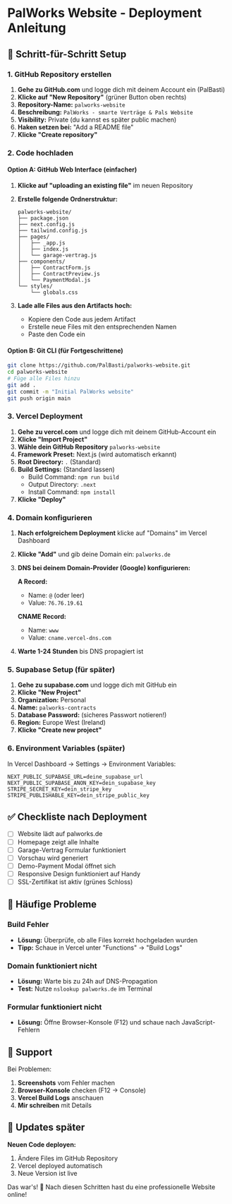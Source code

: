 # PalWorks Website - Deployment Anleitung

## 🚀 Schritt-für-Schritt Setup

### 1. GitHub Repository erstellen

1. **Gehe zu GitHub.com** und logge dich mit deinem Account ein (PalBasti)
2. **Klicke auf "New Repository"** (grüner Button oben rechts)
3. **Repository-Name:** `palworks-website`
4. **Beschreibung:** `PalWorks - smarte Verträge & Pals Website`
5. **Visibility:** Private (du kannst es später public machen)
6. **Haken setzen bei:** "Add a README file"
7. **Klicke "Create repository"**

### 2. Code hochladen

#### Option A: GitHub Web Interface (einfacher)
1. **Klicke auf "uploading an existing file"** im neuen Repository
2. **Erstelle folgende Ordnerstruktur:**
   ```
   palworks-website/
   ├── package.json
   ├── next.config.js
   ├── tailwind.config.js
   ├── pages/
   │   ├── _app.js
   │   ├── index.js
   │   └── garage-vertrag.js
   ├── components/
   │   ├── ContractForm.js
   │   ├── ContractPreview.js
   │   └── PaymentModal.js
   └── styles/
       └── globals.css
   ```

3. **Lade alle Files aus den Artifacts hoch:**
   - Kopiere den Code aus jedem Artifact
   - Erstelle neue Files mit den entsprechenden Namen
   - Paste den Code ein

#### Option B: Git CLI (für Fortgeschrittene)
```bash
git clone https://github.com/PalBasti/palworks-website.git
cd palworks-website
# Füge alle Files hinzu
git add .
git commit -m "Initial PalWorks website"
git push origin main
```

### 3. Vercel Deployment

1. **Gehe zu vercel.com** und logge dich mit deinem GitHub-Account ein
2. **Klicke "Import Project"**
3. **Wähle dein GitHub Repository** `palworks-website`
4. **Framework Preset:** Next.js (wird automatisch erkannt)
5. **Root Directory:** `.` (Standard)
6. **Build Settings:** (Standard lassen)
   - Build Command: `npm run build`
   - Output Directory: `.next`
   - Install Command: `npm install`
7. **Klicke "Deploy"**

### 4. Domain konfigurieren

1. **Nach erfolgreichem Deployment** klicke auf "Domains" im Vercel Dashboard
2. **Klicke "Add"** und gib deine Domain ein: `palworks.de`
3. **DNS bei deinem Domain-Provider (Google) konfigurieren:**
   
   **A Record:**
   - Name: `@` (oder leer)
   - Value: `76.76.19.61`
   
   **CNAME Record:**
   - Name: `www`
   - Value: `cname.vercel-dns.com`

4. **Warte 1-24 Stunden** bis DNS propagiert ist

### 5. Supabase Setup (für später)

1. **Gehe zu supabase.com** und logge dich mit GitHub ein
2. **Klicke "New Project"**
3. **Organization:** Personal
4. **Name:** `palworks-contracts`
5. **Database Password:** (sicheres Passwort notieren!)
6. **Region:** Europe West (Ireland)
7. **Klicke "Create new project"**

### 6. Environment Variables (später)

In Vercel Dashboard → Settings → Environment Variables:
```
NEXT_PUBLIC_SUPABASE_URL=deine_supabase_url
NEXT_PUBLIC_SUPABASE_ANON_KEY=dein_supabase_key
STRIPE_SECRET_KEY=dein_stripe_key
STRIPE_PUBLISHABLE_KEY=dein_stripe_public_key
```

## ✅ Checkliste nach Deployment

- [ ] Website lädt auf palworks.de
- [ ] Homepage zeigt alle Inhalte
- [ ] Garage-Vertrag Formular funktioniert
- [ ] Vorschau wird generiert
- [ ] Demo-Payment Modal öffnet sich
- [ ] Responsive Design funktioniert auf Handy
- [ ] SSL-Zertifikat ist aktiv (grünes Schloss)

## 🐛 Häufige Probleme

### Build Fehler
- **Lösung:** Überprüfe, ob alle Files korrekt hochgeladen wurden
- **Tipp:** Schaue in Vercel unter "Functions" → "Build Logs"

### Domain funktioniert nicht
- **Lösung:** Warte bis zu 24h auf DNS-Propagation
- **Test:** Nutze `nslookup palworks.de` im Terminal

### Formular funktioniert nicht
- **Lösung:** Öffne Browser-Konsole (F12) und schaue nach JavaScript-Fehlern

## 📧 Support

Bei Problemen:
1. **Screenshots** vom Fehler machen
2. **Browser-Konsole** checken (F12 → Console)
3. **Vercel Build Logs** anschauen
4. **Mir schreiben** mit Details

## 🔄 Updates später

**Neuen Code deployen:**
1. Ändere Files im GitHub Repository
2. Vercel deployed automatisch
3. Neue Version ist live

Das war's! 🎉 Nach diesen Schritten hast du eine professionelle Website online!
